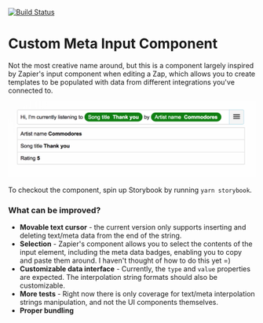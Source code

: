 [![Build Status](https://travis-ci.org/frankieyan/custom-meta-input.svg?branch=master)](https://travis-ci.org/frankieyan/custom-meta-input)

# Custom Meta Input Component
Not the most creative name around, but this is a component largely inspired by Zapier's input component when editing a Zap, which allows you to create templates to be populated with data from different integrations you've connected to.

![screenshot](docs/screenshot.png)

To checkout the component, spin up Storybook by running `yarn storybook`.

### What can be improved?
* **Movable text cursor** - the current version only supports inserting and deleting text/meta data from the end of the string.
* **Selection** - Zapier's component allows you to select the contents of the input element, including the meta data badges, enabling you to copy and paste them around. I haven't thought of how to do this yet =)
* **Customizable data interface** - Currently, the `type` and `value` properties are expected. The interpolation string formats should also be customizable.
* **More tests** - Right now there is only coverage for text/meta interpolation strings manipulation, and not the UI components themselves.
* **Proper bundling**
